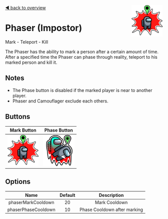 [:arrow_backward: back to overview](https://github.com/laicosvk/theepicroles "Back to all roles")
<img align="right" width="100" height="100" src="../TheEpicRoles/Resources/PhaseButton.png"/>

# Phaser (Impostor)
Mark - Teleport - Kill

The Phaser has the ability to mark a person after a certain amount of time. After a specified time the Phaser can phase through reality, teleport to his marked person and kill it.

## Notes
- The Phase button is disabled if the marked player is near to another player.
- Phaser and Camouflager exclude each others.

## Buttons
|Mark Button|Phase Button|
| :------------: | :------------: |
|<img width="100" height="100" src="../TheEpicRoles/Resources/PhaseButton.png"/>|<img width="100" height="100" src="../TheEpicRoles/Resources/PhaseKillButton.png"/>|



## Options
|Name|Default|Description|
| :------------: | :------------: | :------------: |
|phaserMarkCooldown|20|Mark Cooldown
|phaserPhaseCooldown|10|Phase Cooldown after marking
